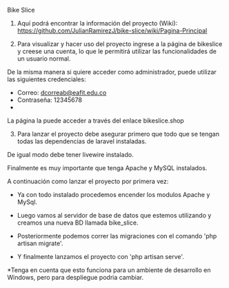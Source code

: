 Bike Slice

1. Aquí podrá encontrar la información del proyecto (Wiki):
    https://github.com/JulianRamirezJ/bike-slice/wiki/Pagina-Principal

2. Para visualizar y hacer uso del proyecto ingrese a la página de bikeslice y creese una cuenta, lo que le 
permitirá utilizar las funcionalidades de un usuario normal.

De la misma manera si quiere acceder como administrador, puede utilizar las siguientes credenciales:
 - Correo: dcorreab@eafit.edu.co
 - Contraseña: 12345678
 - 
La página la puede acceder a través del enlace bikeslice.shop 



3. Para lanzar el proyecto debe asegurar primero que todo que se tengan todas las dependencias de laravel instaladas.

De igual modo debe tener livewire instalado.

Finalmente es muy importante que tenga Apache y MySQL instalados.

A continuación como lanzar el proyecto por primera vez:

- Ya con todo instalado procedemos encender los modulos Apache y MySql.

- Luego vamos al servidor de base de datos que estemos utilizando y creamos una nueva BD llamada bike_slice.

- Posteriormente podemos correr las migraciones con el comando 'php artisan migrate'.

- Y finalmente lanzamos el proyecto con 'php artisan serve'.

*Tenga en cuenta que esto funciona para un ambiente de desarrollo en Windows, pero
 para despliegue podria cambiar.


